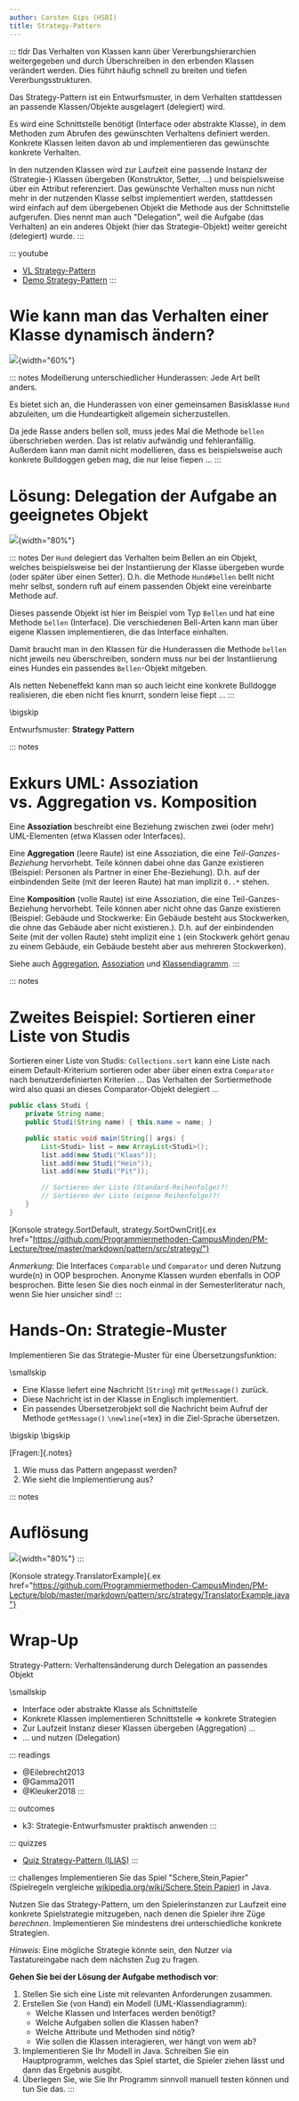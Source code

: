 ```yaml
---
author: Carsten Gips (HSBI)
title: Strategy-Pattern
---
```


::: tldr
Das Verhalten von Klassen kann über Vererbungshierarchien weitergegeben und durch
Überschreiben in den erbenden Klassen verändert werden. Dies führt häufig schnell zu
breiten und tiefen Vererbungsstrukturen.

Das Strategy-Pattern ist ein Entwurfsmuster, in dem Verhalten stattdessen an
passende Klassen/Objekte ausgelagert (delegiert) wird.

Es wird eine Schnittstelle benötigt (Interface oder abstrakte Klasse), in dem
Methoden zum Abrufen des gewünschten Verhaltens definiert werden. Konkrete Klassen
leiten davon ab und implementieren das gewünschte konkrete Verhalten.

In den nutzenden Klassen wird zur Laufzeit eine passende Instanz der (Strategie-)
Klassen übergeben (Konstruktor, Setter, ...) und beispielsweise über ein Attribut
referenziert. Das gewünschte Verhalten muss nun nicht mehr in der nutzenden Klasse
selbst implementiert werden, stattdessen wird einfach auf dem übergebenen Objekt die
Methode aus der Schnittstelle aufgerufen. Dies nennt man auch "Delegation", weil die
Aufgabe (das Verhalten) an ein anderes Objekt (hier das Strategie-Objekt) weiter
gereicht (delegiert) wurde.
:::

::: youtube
-   [VL Strategy-Pattern](https://youtu.be/WI2riW7yOSE)
-   [Demo Strategy-Pattern](https://youtu.be/IgjlFr2ZcW4)
:::

# Wie kann man das Verhalten einer Klasse dynamisch ändern?

![](images/hunde.png){width="60%"}

::: notes
Modellierung unterschiedlicher Hunderassen: Jede Art bellt anders.

Es bietet sich an, die Hunderassen von einer gemeinsamen Basisklasse `Hund`
abzuleiten, um die Hundeartigkeit allgemein sicherzustellen.

Da jede Rasse anders bellen soll, muss jedes Mal die Methode `bellen` überschrieben
werden. Das ist relativ aufwändig und fehleranfällig. Außerdem kann man damit nicht
modellieren, dass es beispielsweise auch konkrete Bulldoggen geben mag, die nur
leise fiepen ...
:::

# Lösung: Delegation der Aufgabe an geeignetes Objekt

![](images/hunde_strat.png){width="80%"}

::: notes
Der `Hund` delegiert das Verhalten beim Bellen an ein Objekt, welches beispielsweise
bei der Instantiierung der Klasse übergeben wurde (oder später über einen Setter).
D.h. die Methode `Hund#bellen` bellt nicht mehr selbst, sondern ruft auf einem
passenden Objekt eine vereinbarte Methode auf.

Dieses passende Objekt ist hier im Beispiel vom Typ `Bellen` und hat eine Methode
`bellen` (Interface). Die verschiedenen Bell-Arten kann man über eigene Klassen
implementieren, die das Interface einhalten.

Damit braucht man in den Klassen für die Hunderassen die Methode `bellen` nicht
jeweils neu überschreiben, sondern muss nur bei der Instantiierung eines Hundes ein
passendes `Bellen`-Objekt mitgeben.

Als netten Nebeneffekt kann man so auch leicht eine konkrete Bulldogge realisieren,
die eben nicht fies knurrt, sondern leise fiept ...
:::

\bigskip

Entwurfsmuster: **Strategy Pattern**

::: notes
# Exkurs UML: Assoziation vs. Aggregation vs. Komposition

Eine **Assoziation** beschreibt eine Beziehung zwischen zwei (oder mehr)
UML-Elementen (etwa Klassen oder Interfaces).

Eine **Aggregation** (leere Raute) ist eine Assoziation, die eine
*Teil-Ganzes-Beziehung* hervorhebt. Teile können dabei ohne das Ganze existieren
(Beispiel: Personen als Partner in einer Ehe-Beziehung). D.h. auf der einbindenden
Seite (mit der leeren Raute) hat man implizit `0..*` stehen.

Eine **Komposition** (volle Raute) ist eine Assoziation, die eine
Teil-Ganzes-Beziehung hervorhebt. Teile können aber nicht ohne das Ganze existieren
(Beispiel: Gebäude und Stockwerke: Ein Gebäude besteht aus Stockwerken, die ohne das
Gebäude aber nicht existieren.). D.h. auf der einbindenden Seite (mit der vollen
Raute) steht implizit eine `1` (ein Stockwerk gehört genau zu einem Gebäude, ein
Gebäude besteht aber aus mehreren Stockwerken).

Siehe auch [Aggregation](https://de.wikipedia.org/wiki/Aggregation_(Informatik)),
[Assoziation](https://de.wikipedia.org/wiki/Assoziation_(UML)#Aggregation_und_Komposition)
und [Klassendiagramm](https://de.wikipedia.org/wiki/Klassendiagramm).
:::

::: notes
# Zweites Beispiel: Sortieren einer Liste von Studis

Sortieren einer Liste von Studis: `Collections.sort` kann eine Liste nach einem
Default-Kriterium sortieren oder aber über einen extra `Comparator` nach
benutzerdefinierten Kriterien ... Das Verhalten der Sortiermethode wird also quasi
an dieses Comparator-Objekt delegiert ...

``` java
public class Studi {
    private String name;
    public Studi(String name) { this.name = name; }

    public static void main(String[] args) {
        List<Studi> list = new ArrayList<Studi>();
        list.add(new Studi("Klaas"));
        list.add(new Studi("Hein"));
        list.add(new Studi("Pit"));

        // Sortieren der Liste (Standard-Reihenfolge)?!
        // Sortieren der Liste (eigene Reihenfolge)?!
    }
}
```

[Konsole strategy.SortDefault, strategy.SortOwnCrit]{.ex
href="https://github.com/Programmiermethoden-CampusMinden/PM-Lecture/tree/master/markdown/pattern/src/strategy/"}

*Anmerkung*: Die Interfaces `Comparable` und `Comparator` und deren Nutzung wurde(n)
in OOP besprochen. Anonyme Klassen wurden ebenfalls in OOP besprochen. Bitte lesen
Sie dies noch einmal in der Semesterliteratur nach, wenn Sie hier unsicher sind!
:::

# Hands-On: Strategie-Muster

Implementieren Sie das Strategie-Muster für eine Übersetzungsfunktion:

\smallskip

-   Eine Klasse liefert eine Nachricht (`String`) mit `getMessage()` zurück.
-   Diese Nachricht ist in der Klasse in Englisch implementiert.
-   Ein passendes Übersetzerobjekt soll die Nachricht beim Aufruf der Methode
    `getMessage()` `\newline`{=tex} in die Ziel-Sprache übersetzen.

\bigskip
\bigskip

[Fragen:]{.notes}

1.  Wie muss das Pattern angepasst werden?
2.  Wie sieht die Implementierung aus?

::: notes
# Auflösung

![](images/translator.png){width="80%"}
:::

[Konsole strategy.TranslatorExample]{.ex
href="https://github.com/Programmiermethoden-CampusMinden/PM-Lecture/blob/master/markdown/pattern/src/strategy/TranslatorExample.java"}

# Wrap-Up

Strategy-Pattern: Verhaltensänderung durch Delegation an passendes Objekt

\smallskip

-   Interface oder abstrakte Klasse als Schnittstelle
-   Konkrete Klassen implementieren Schnittstelle =\> konkrete Strategien
-   Zur Laufzeit Instanz dieser Klassen übergeben (Aggregation) ...
-   ... und nutzen (Delegation)

::: readings
-   @Eilebrecht2013
-   @Gamma2011
-   @Kleuker2018
:::

::: outcomes
-   k3: Strategie-Entwurfsmuster praktisch anwenden
:::

::: quizzes
-   [Quiz Strategy-Pattern
    (ILIAS)](https://www.hsbi.de/elearning/goto.php?target=tst_1106537&client_id=FH-Bielefeld)
:::

::: challenges
Implementieren Sie das Spiel "Schere,Stein,Papier" (Spielregeln vergleiche
[wikipedia.org/wiki/Schere,Stein,Papier](https://de.wikipedia.org/wiki/Schere,_Stein,_Papier))
in Java.

Nutzen Sie das Strategy-Pattern, um den Spielerinstanzen zur Laufzeit eine konkrete
Spielstrategie mitzugeben, nach denen die Spieler ihre Züge *berechnen*.
Implementieren Sie mindestens drei unterschiedliche konkrete Strategien.

*Hinweis*: Eine mögliche Strategie könnte sein, den Nutzer via Tastatureingabe nach
dem nächsten Zug zu fragen.

**Gehen Sie bei der Lösung der Aufgabe methodisch vor**:

1.  Stellen Sie sich eine Liste mit relevanten Anforderungen zusammen.
2.  Erstellen Sie (von Hand) ein Modell (UML-Klassendiagramm):
    -   Welche Klassen und Interfaces werden benötigt?
    -   Welche Aufgaben sollen die Klassen haben?
    -   Welche Attribute und Methoden sind nötig?
    -   Wie sollen die Klassen interagieren, wer hängt von wem ab?
3.  Implementieren Sie Ihr Modell in Java. Schreiben Sie ein Hauptprogramm, welches
    das Spiel startet, die Spieler ziehen lässt und dann das Ergebnis ausgibt.
4.  Überlegen Sie, wie Sie Ihr Programm sinnvoll manuell testen können und tun Sie
    das.
:::
